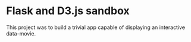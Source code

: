 # Flask and D3.js sandbox

This project was to build a trivial app capable of displaying an interactive data-movie.